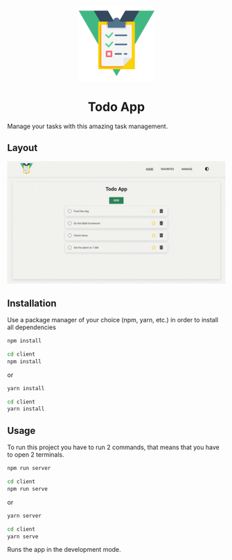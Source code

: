 <p align="center">
<img src="./.github/brand.png" width="175" />
</p>

<h1 align="center">
Todo App
</h1>

Manage your tasks with this amazing task management.

## Layout

![Todo App](/.github/project.gif)

## Installation

Use a package manager of your choice (npm, yarn, etc.) in order to install all dependencies

```bash
npm install
```
```bash
cd client
npm install
```

or

```bash
yarn install
```
```bash
cd client
yarn install
```

## Usage
To run this project you have to run 2 commands, that means that you have to open 2 terminals.

```bash
npm run server
```

```bash
cd client
npm run serve
```

or

```bash
yarn server
```

```bash
cd client
yarn serve
```

Runs the app in the development mode.
